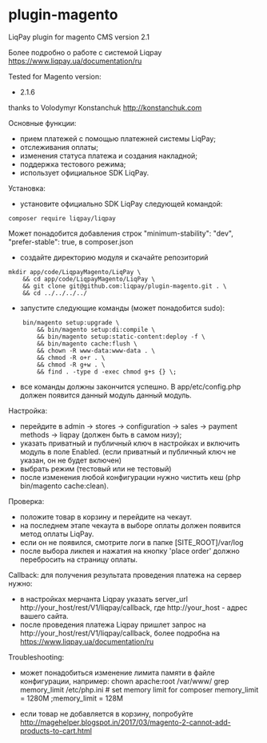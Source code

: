 plugin-magento
=============

LiqPay plugin for magento CMS version 2.1

Более подробно о работе с системой Liqpay https://www.liqpay.ua/documentation/ru

Tested for Magento version:
- 2.1.6

thanks to 
Volodymyr Konstanchuk http://konstanchuk.com

Основные функции:
- прием платежей с помощью платежней системы LiqPay;
- отслеживания оплаты;
- изменения статуса платежа и создания накладной;
- поддержка тестового режима;
- использует официальное SDK LiqPay.

Установка:
- установите официально SDK LiqPay следующей командой:
```
composer require liqpay/liqpay
```
Может понадобится добавления строк
"minimum-stability": "dev",
"prefer-stable": true,
в composer.json

- создайте директорию модуля и скачайте репозиторий
```
mkdir app/code/LiqpayMagento/LiqPay \
    && cd app/code/LiqpayMagento/LiqPay \
    && git clone git@github.com:liqpay/plugin-magento.git . \
    && cd ../../../../
```
- запустите следующие команды (может понадобится sudo):
```
    bin/magento setup:upgrade \
        && bin/magento setup:di:compile \
        && bin/magento setup:static-content:deploy -f \
        && bin/magento cache:flush \
        && chown -R www-data:www-data . \
        && chmod -R o+r . \
        && chmod -R g+w . \
        && find . -type d -exec chmod g+s {} \;
```
- все команды должны закончится успешно. В app/etc/config.php должен появится
данный модуль данный модуль.

Настройка:
- перейдите в admin -> stores -> configuration -> sales -> payment methods -> liqpay
(должен быть в самом низу);
- указать приватный и публичный ключ в настройках и включить модуль в поле
Enabled. (если приватный и публичный ключ не указан, он не будет включен)
- выбрать режим (тестовый или не тестовый)
- после изменения любой конфигурации нужно чистить кеш (php bin/magento
cache:clean).

Проверка:
- положите товар в корзину и перейдите на чекаут.
- на последнем этапе чекаута в выборе оплаты должен появится метод оплаты LiqPay.
- если он не появился, смотрите логи в папке [SITE_ROOT]/var/log
- после выбора ликпея и нажатия на кнопку 'place order' должно перебросить на
страницу оплаты.

Callback:
для получения результата проведения платежа на сервер нужно:
- в настройках мерчанта Liqpay указать server_url​ http://your_host/rest/V1/liqpay/callback, где ​http://your_host - адрес вашего сайта.
- после проведения платежа Liqpay пришлет запрос на http://your_host/rest/V1/liqpay/callback, более подробна на https://www.liqpay.ua/documentation/ru



Troubleshooting:

- может понадобиться изменение лимита памяти в файле конфигурации, например:
chown apache:root /var/www/
grep memory_limit /etc/php.ini  # set memory limit for composer
memory_limit = 1280M
;memory_limit = 128M

- если товар не добавляется в корзину, попробуйте
http://magehelper.blogspot.in/2017/03/magento-2-cannot-add-products-to-cart.html

